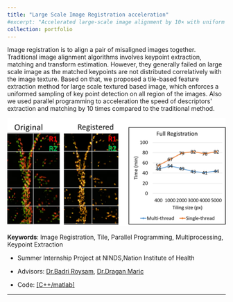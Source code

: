 ```yaml
---
title: "Large Scale Image Registration acceleration"
#excerpt: "Accelerated large-scale image alignment by 10× with uniform keypoint control and multiprocessing>"
collection: portfolio
---
```


Image registration is to align a pair of misaligned images together. Traditional image alignment algorithms involves keypoint extraction, matching and transform estimation. However, they generally failed on large scale image as the matched keypoints are not distributed correlatively with the image texture. Based on that, we proposed a tile-based feature extraction method for large scale textured based image, which enforces a uniformed sampling of key point detection on all region of the images. Also we used parallel programming to acceleration the speed of descriptors' extraction and matching by 10 times compared to the traditional method.


<p align="center"><img src="/figures/align.png"  width="550" class="inline"/></p>

**Keywords**: Image Registration, Tile, Parallel Programming, Multiprocessing, Keypoint Extraction

- Summer Internship Project at NINDS,Nation Institute of Health
- Advisors: [Dr.Badri Roysam](http://www.ee.uh.edu/faculty/roysam), [Dr.Dragan Maric](https://neuroscience.nih.gov/ninds/Faculty/Profile/dragan-maric.aspx)

- Code: [[C++/matlab]]("https://github.com/Xiaoyang-Rebecca/Artificial-intelligent")



---
<!-- << [Back](../) -->
